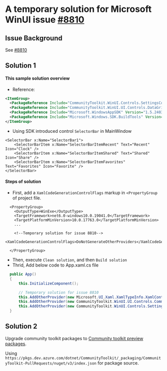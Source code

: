 # A temporary solution for Microsoft WinUI issue [#8810](https://github.com/microsoft/microsoft-ui-xaml/issues/8810)

## Issue Background 

See [#8810](https://github.com/microsoft/microsoft-ui-xaml/issues/8810)

## Solution 1

#### This sample solution overview

* Reference:  
```xml
<ItemGroup>
  <PackageReference Include="CommunityToolkit.WinUI.Controls.SettingsControls" Version="8.0.240109" />
  <PackageReference Include="CommunityToolkit.WinUI.UI.Controls.DataGrid" Version="7.1.2" />
  <PackageReference Include="Microsoft.WindowsAppSDK" Version="1.5.240311000" />
  <PackageReference Include="Microsoft.Windows.SDK.BuildTools" Version="10.0.22621.3233" />
</ItemGroup>
```

* Using SDK introduced control `SelectorBar` in MainWindow

```xaml
<SelectorBar x:Name="SelectorBar1">
    <SelectorBarItem x:Name="SelectorBarItemRecent" Text="Recent" Icon="Clock" />
    <SelectorBarItem x:Name="SelectorBarItemShared" Text="Shared" Icon="Share" />
    <SelectorBarItem x:Name="SelectorBarItemFavorites" Text="Favorites" Icon="Favorite" />
</SelectorBar>
```


#### Steps of solution

* First, add a `XamlCodeGenerationControlFlags` markup in `<PropertyGroup` of project file.
 
```xaml
  <PropertyGroup>
    <OutputType>WinExe</OutputType>
    <TargetFramework>net6.0-windows10.0.19041.0</TargetFramework>
    <TargetPlatformMinVersion>10.0.17763.0</TargetPlatformMinVersion>
    ...

    <!--Temporary solution for issue 8810-->
    <XamlCodeGenerationControlFlags>DoNotGenerateOtherProviders</XamlCodeGenerationControlFlags>
	  
  </PropertyGroup>
```
* Then, execute `Clean solution`, and then `Build solution`
* Thrid, Add below code to App.xaml.cs file
```C#
  public App()
  {
      this.InitializeComponent();

      // Temporary solution for issue 8810
      this.AddOtherProvider(new Microsoft.UI.Xaml.XamlTypeInfo.XamlControlsXamlMetaDataProvider());
      this.AddOtherProvider(new CommunityToolkit.WinUI.UI.Controls.CommunityToolkit_WinUI_UI_Controls_DataGrid_XamlTypeInfo.XamlMetaDataProvider());
      this.AddOtherProvider(new CommunityToolkit.WinUI.Controls.SettingsControlsRns.CommunityToolkit_WinUI_Controls_SettingsControls_XamlTypeInfo.XamlMetaDataProvider());
  }
```

## Solution 2

Upgrade community toolkit packages to [Community toolkit preview packages](https://aka.ms/wct/wiki/previewpackages).

Using `https://pkgs.dev.azure.com/dotnet/CommunityToolkit/_packaging/CommunityToolkit-PullRequests/nuget/v3/index.json` for package source.
